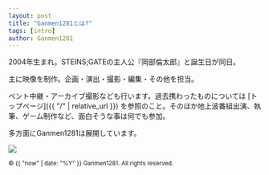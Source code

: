 ```yaml
---
layout: post
title: "Ganmen1281とは?"
tags: [intro]
author: Ganmen1281
---
```


2004年生まれ。STEINS;GATEの主人公『岡部倫太郎』と誕生日が同日。

主に映像を制作。企画・演出・撮影・編集・その他を担当。

ベント中継・アーカイブ撮影なども行います。過去携わったものについては [トップページ]({{ "/" | relative_url }}) を参照のこと。そのほか地上波番組出演、執筆、ゲーム制作など、面白そうな事は何でも参加。

多方面にGanmen1281は展開しています。

![]({{site.baseurl}}/assets/img/ganmen2.png)

<p><small>&copy; {{ "now" | date: "%Y" }} Ganmen1281. All rights reserved.</small></p>